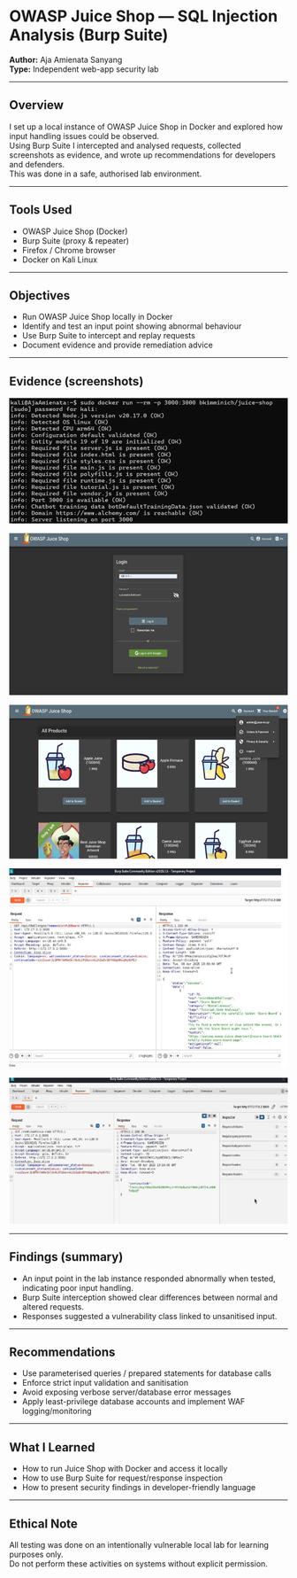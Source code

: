 # OWASP Juice Shop — SQL Injection Analysis (Burp Suite)

**Author:** Aja Amienata Sanyang  
**Type:** Independent web-app security lab

---

## Overview
I set up a local instance of OWASP Juice Shop in Docker and explored how input handling issues could be observed.  
Using Burp Suite I intercepted and analysed requests, collected screenshots as evidence, and wrote up recommendations for developers and defenders.  
This was done in a safe, authorised lab environment.

---

## Tools Used
- OWASP Juice Shop (Docker)
- Burp Suite (proxy & repeater)
- Firefox / Chrome browser
- Docker on Kali Linux

---

## Objectives
- Run OWASP Juice Shop locally in Docker  
- Identify and test an input point showing abnormal behaviour  
- Use Burp Suite to intercept and replay requests  
- Document evidence and provide remediation advice

---

## Evidence (screenshots)

![Docker: Juice Shop running](docker.png)  

![Juice Shop login / test input](juice-login.png)  

![Access evidence / elevated view](juice-admin.png)  

![Burp Suite - intercepting request](burp-intercept.png)  

![Burp Suite - repeater / response JSON](burp-repeater.png)  

---

## Findings (summary)
- An input point in the lab instance responded abnormally when tested, indicating poor input handling.  
- Burp Suite interception showed clear differences between normal and altered requests.  
- Responses suggested a vulnerability class linked to unsanitised input.

---

## Recommendations
- Use parameterised queries / prepared statements for database calls  
- Enforce strict input validation and sanitisation  
- Avoid exposing verbose server/database error messages  
- Apply least-privilege database accounts and implement WAF logging/monitoring

---

## What I Learned
- How to run Juice Shop with Docker and access it locally  
- How to use Burp Suite for request/response inspection  
- How to present security findings in developer-friendly language

---

## Ethical Note
All testing was done on an intentionally vulnerable local lab for learning purposes only.  
Do not perform these activities on systems without explicit permission.

